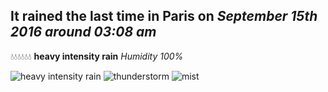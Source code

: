 ## It rained the last time in Paris on *September 15th 2016 around 03:08 am*
💧💧💧💧💧💧  **heavy intensity rain** *Humidity 100%*

![heavy intensity rain](http://openweathermap.org/img/w/10n.png) ![thunderstorm](http://openweathermap.org/img/w/11n.png) ![mist](http://openweathermap.org/img/w/50n.png)
